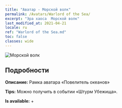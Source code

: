 ```yaml
---
title: "Аватар - Морской волк"
permalink: /Avatars/Warlord of the Sea/
excerpt: "Эра хаоса  Морской волк"
last_modified_at: 2021-04-21
locale: ru
ref: "Warlord of the Sea.md"
toc: false
classes: wide
---
```

 ![Морской волк](/images/a/avatarFrame_202.png)

## Подробности

 **Описание:** Рамка аватара «Повелитель океанов» 

 **Tips:** Можно получить в событии «Штурм Убежища». 

 **Is available:**  + 


